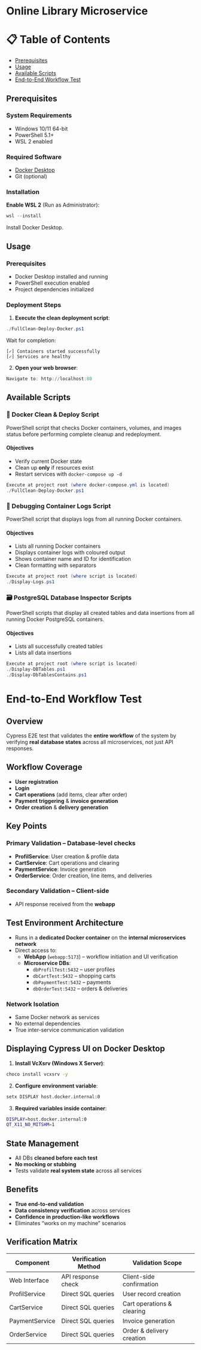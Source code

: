 # **Online Library Microservice**

# 📋 Table of Contents

- [Prerequisites](#prerequisites)
- [Usage](#usage)
- [Available Scripts](#available-scripts)
- [End-to-End Workflow Test](#end-to-end-workflow-test)

## Prerequisites

### System Requirements

- Windows 10/11 64-bit
- PowerShell 5.1+
- WSL 2 enabled

### Required Software

- [Docker Desktop](https://www.docker.com/products/docker-desktop)
- Git (optional)

### Installation

**Enable WSL 2** (Run as Administrator):

```powershell
wsl --install
```

Install Docker Desktop.

## Usage

### Prerequisites

- Docker Desktop installed and running
- PowerShell execution enabled
- Project dependencies initialized

### Deployment Steps

1. **Execute the clean deployment script**:

```powershell
./FullClean-Deploy-Docker.ps1
```

Wait for completion:

```
[✓] Containers started successfully
[✓] Services are healthy
```

2. **Open your web browser**:

```powershell
Navigate to: http://localhost:80
```

## Available Scripts

### 🚀 Docker Clean & Deploy Script

PowerShell script that checks Docker containers, volumes, and images status before performing complete cleanup and redeployment.

#### Objectives

- Verify current Docker state
- Clean up **only** if resources exist
- Restart services with `docker-compose up -d`

```powershell
Execute at project root (where docker-compose.yml is located)
./FullClean-Deploy-Docker.ps1
```

### 🐞 Debugging Container Logs Script

PowerShell script that displays logs from all running Docker containers.

#### Objectives

- Lists all running Docker containers
- Displays container logs with coloured output
- Shows container name and ID for identification
- Clean formatting with separators

```powershell
Execute at project root (where script is located)
./Display-Logs.ps1
```

### 🗃️ PostgreSQL Database Inspector Scripts

PowerShell scripts that display all created tables and data insertions from all running Docker PostgreSQL containers.

#### Objectives

- Lists all successfully created tables
- Lists all data insertions

```powershell
Execute at project root (where script is located)
./Display-DBTables.ps1
./Display-DbTablesContains.ps1
```

# End-to-End Workflow Test

## Overview

Cypress E2E test that validates the **entire workflow** of the system by verifying **real database states** across all microservices, not just API responses.

## Workflow Coverage

- **User registration**
- **Login**
- **Cart operations** (add items, clear after order)
- **Payment triggering** & **invoice generation**
- **Order creation** & **delivery generation**

## Key Points

### **Primary Validation** – Database-level checks

- **ProfilService**: User creation & profile data
- **CartService**: Cart operations and clearing
- **PaymentService**: Invoice generation
- **OrderService**: Order creation, line items, and deliveries

### **Secondary Validation** – Client-side

- API response received from the **webapp**

## Test Environment Architecture

- Runs in a **dedicated Docker container** on the **internal microservices network**
- Direct access to:
  - **WebApp** (`webapp:5173`) – workflow initiation and UI verification
  - **Microservice DBs**:
    - `dbProfilTest:5432` – user profiles
    - `dbCartTest:5432` – shopping carts
    - `dbPaymentTest:5432` – payments
    - `dbOrderTest:5432` – orders & deliveries

### **Network Isolation**

- Same Docker network as services  
- No external dependencies  
- True inter-service communication validation

## Displaying Cypress UI on Docker Desktop

1. **Install VcXsrv (Windows X Server)**:

```bash
choco install vcxsrv -y
```

2. **Configure environment variable**:

```bash
setx DISPLAY host.docker.internal:0
```

3. **Required variables inside container**:

```bash
DISPLAY=host.docker.internal:0
QT_X11_NO_MITSHM=1
```

## State Management

- All DBs **cleaned before each test**
- **No mocking or stubbing**
- Tests validate **real system state** across all services

## Benefits

- **True end-to-end validation**
- **Data consistency verification** across services
- **Confidence in production-like workflows**
- Eliminates “works on my machine” scenarios

## Verification Matrix

| Component      | Verification Method | Validation Scope           |
| -------------- | ------------------- | -------------------------- |
| Web Interface  | API response check  | Client-side confirmation   |
| ProfilService  | Direct SQL queries  | User record creation       |
| CartService    | Direct SQL queries  | Cart operations & clearing |
| PaymentService | Direct SQL queries  | Invoice generation         |
| OrderService   | Direct SQL queries  | Order & delivery creation  |